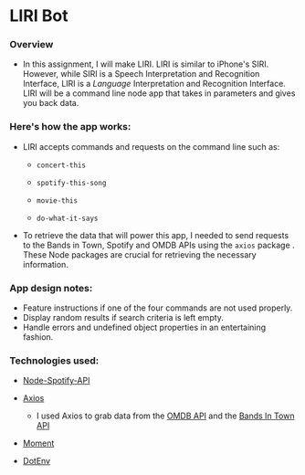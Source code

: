 # LIRI Bot

### Overview

- In this assignment, I will make LIRI. LIRI is similar to iPhone's SIRI. However, while SIRI is a Speech Interpretation and Recognition Interface, LIRI is a _Language_ Interpretation and Recognition Interface. LIRI will be a command line node app that takes in parameters and gives you back data.

### Here's how the app works:

- LIRI accepts commands and requests on the command line such as:

   * `concert-this`

   * `spotify-this-song`

   * `movie-this`

   * `do-what-it-says`

- To retrieve the data that will power this app, I needed to send requests to the Bands in Town, Spotify and OMDB APIs using the `axios` package . These Node packages are crucial for retrieving the necessary information.

### App design notes:

- Feature instructions if one of the four commands are not used properly.
- Display random results if search criteria is left empty.
- Handle errors and undefined object properties in an entertaining fashion.

### Technologies used:

   * [Node-Spotify-API](https://www.npmjs.com/package/node-spotify-api)

   * [Axios](https://www.npmjs.com/package/axios)

     * I used Axios to grab data from the [OMDB API](http://www.omdbapi.com) and the [Bands In Town API](http://www.artists.bandsintown.com/bandsintown-api)

   * [Moment](https://www.npmjs.com/package/moment)

   * [DotEnv](https://www.npmjs.com/package/dotenv)
